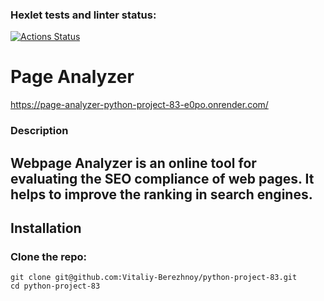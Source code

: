 ### Hexlet tests and linter status:
[![Actions Status](https://github.com/Vitaliy-Berezhnoy/python-project-83/actions/workflows/hexlet-check.yml/badge.svg)](https://github.com/Vitaliy-Berezhnoy/python-project-83/actions)

# Page Analyzer

https://page-analyzer-python-project-83-e0po.onrender.com/

### Description
Webpage Analyzer is an online tool for evaluating the SEO compliance of web pages. It helps to improve the ranking in search engines.
---

## Installation
### Clone the repo:
```
git clone git@github.com:Vitaliy-Berezhnoy/python-project-83.git
cd python-project-83
```